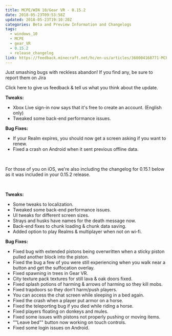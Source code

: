 ```yaml
---
title: MCPE/WIN 10/Gear VR - 0.15.2
date: 2018-05-23T09:53:58Z
updated: 2018-05-23T19:10:20Z
categories: Beta and Preview Information and Changelogs
tags:
  - windows_10
  - MCPE
  - gear_VR
  - 0.15.2
  - release_changelog
link: https://feedback.minecraft.net/hc/en-us/articles/360004168771-MCPE-WIN-10-Gear-VR-0-15-2
---
```


Just smashing bugs with reckless abandon! If you find any, be sure to report them on Jira

Click here to give us feedback & tell us what you think about the update.

**Tweaks:**

- Xbox Live sign-in now says that it's free to create an account. (English only)
- Tweaked some back-end performance issues.

**Bug Fixes:**

- If your Realm expires, you should now get a screen asking if you want to renew.
- Fixed a crash on Android when it sent previous offline data.

 

For those of you on iOS, we're also including the changelog for 0.15.1 below as it was included in your 0.15.2 release.

 

**Tweaks:**

- Some tweaks to localization.
- Tweaked some back-end performance issues.
- UI tweaks for different screen sizes.
- Strays and husks have names for the death message now.
- Back-end fixes to chunk loading & chunk data saving.
- Added option to play Realms & multiplayer when not on wi-fi.

**Bug Fixes:**

- Fixed bug with extended pistons being overwritten when a sticky piston pulled another block into the piston.
- Fixed the bug a few of you were still experiencing when you walk near a button and get the suffocation overlay.
- Fixed spawning in trees in Gear VR.
- City texture pack textures for still lava & oak doors fixed.
- Fixed splash potions of harming & arrows of harming so they kill mobs.
- Fixed trapdoors so they don't harm/push players.
- You can access the chat screen while sleeping in a bed again.
- Fixed the crash when a player put armor on a horse.
- Fixed the teleporting bug if you died while riding a horse.
- Fixed players floating on donkeys and mules.
- Fixed some issues with pistons not properly pushing or moving items.
- ""Leave bed"" button now working on touch controls.
- Fixed some login issues on Android.
